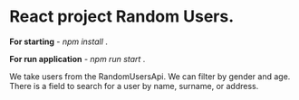 # React project Random Users.

<b>For starting</b> - _npm install_ . <br />

<b>For run application</b> - _npm run start_ . <br />

We take users from the RandomUsersApi. We can filter by gender and age. There is a field to search for a user by name, surname, or address.

